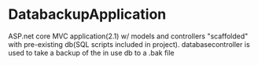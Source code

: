 # DatabackupApplication
ASP.net core MVC application(2.1) w/ models and controllers "scaffolded" with pre-existing db(SQL scripts included in project). databasecontroller is used to take a backup of the in use db to a .bak file 
